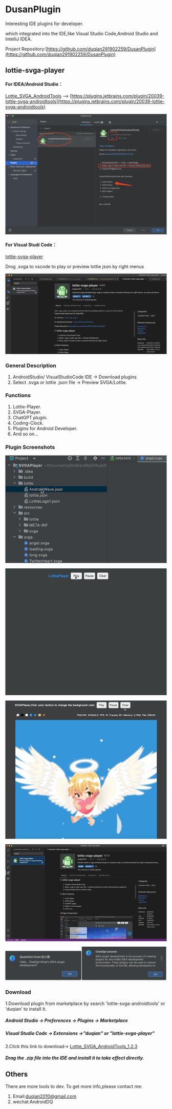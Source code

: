 # DusanPlugin

Interesting IDE plugins for developer.

which integrated into the IDE,like Visual Studio Code,Android Studio and IntelliJ IDEA.

Project Repository:[https://github.com/duqian291902259/DusanPlugin](https://github.com/duqian291902259/DusanPlugin)

## lottie-svga-player


#### For IDEA/Android Studio：

[Lottie_SVGA_AndroidTools](https://plugins.jetbrains.com/plugin/20039-lottie-svga-androidtools?preview=true)
--> [https://plugins.jetbrains.com/plugin/20039-lottie-svga-androidtools](https://plugins.jetbrains.com/plugin/20039-lottie-svga-androidtools)

![Lottie_SVGA_AndroidTools](https://github.com/duqian291902259/DusanPlugin/raw/HEAD/screenshot/Lottie-SVGA-Player-Plugin666.png)

#### For Visual Studi Code：

[lottie-svga-player](https://marketplace.visualstudio.com/items?itemName=duqian3201.lottie-svga-player)

Drog .svga to vscode to play or preview lottie json by right menus

![lottie-svga-player-vscode](https://github.com/duqian291902259/DusanPlugin/raw/HEAD/screenshot/lottie-svga-player-vscode.png)

### General Description 

1. AndroidStudio/ VisualStudioCode IDE -> Download plugins
1. Select .svga or lottie .json file -> Preview SVGA/Lottie.

### Functions

1. Lottie-Player.
1. SVGA-Player.
1. ChatGPT plugin.
1. Coding-Clock.
1. Plugins for Android Developer.
1. And so on...

### Plugin Screenshots
![lottie_svga_preivewer](https://github.com/duqian291902259/DusanPlugin/raw/HEAD/screenshot/lottie_preivew_min.gif)

![lottie_player](https://github.com/duqian291902259/DusanPlugin/raw/HEAD/screenshot/lottie_player_min.gif)

![svga_player](https://github.com/duqian291902259/DusanPlugin/raw/HEAD/screenshot/svga_player_min.gif)

![lottie-svga-player-vscode](https://github.com/duqian291902259/DusanPlugin/raw/HEAD/screenshot/lottie-svga-player-vscode2.png)

![chatgpt-demo](https://github.com/duqian291902259/DusanPlugin/raw/HEAD/screenshot/chatgpt-demo.png)

### Download
1.Download plugin from marketplace by search 'lottie-svga-androidtools' or 'duqian' to install it.

##### Android Studio -> Preferences -> Plugins -> Marketplace
##### Visual Studio Code -> Extensions ->"duqian" or "lottie-svga-player"

2.Click this link to download->
[Lottie_SVGA_AndroidTools_1.2.3](https://github.com/duqian291902259/DusanPlugin/blob/main/release/DusanPlugin-1.2.3.zip)

##### Drag the .zip file into the IDE and install it to take effect directly.


## Others
There are more tools to dev. To get more info,please contact me:

1. Email:duqian2010@gmail.com 
2. wechat:AndroidDQ
